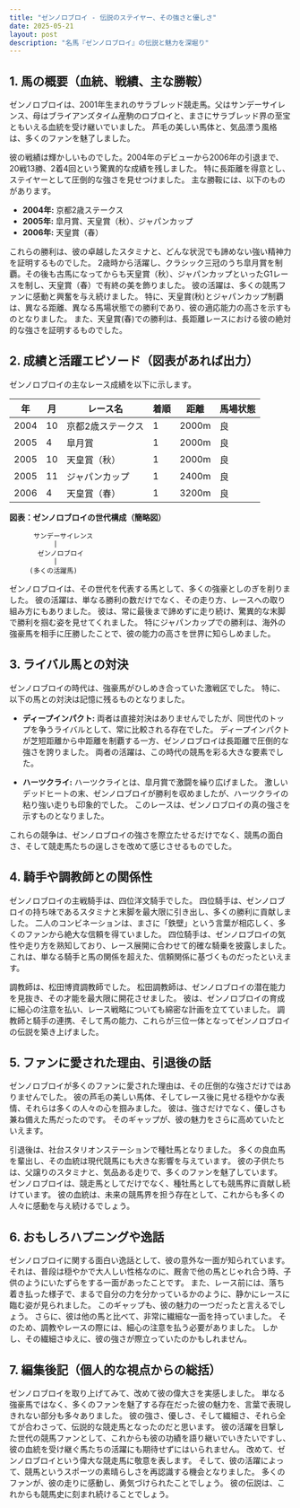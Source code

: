 ```yaml
---
title: "ゼンノロブロイ - 伝説のステイヤー、その強さと優しさ"
date: 2025-05-21
layout: post
description: "名馬『ゼンノロブロイ』の伝説と魅力を深堀り"
---
```


## 1. 馬の概要（血統、戦績、主な勝鞍）

ゼンノロブロイは、2001年生まれのサラブレッド競走馬。父はサンデーサイレンス、母はブライアンズタイム産駒のロブロイと、まさにサラブレッド界の至宝ともいえる血統を受け継いでいました。  芦毛の美しい馬体と、気品漂う風格は、多くのファンを魅了しました。

彼の戦績は輝かしいものでした。2004年のデビューから2006年の引退まで、20戦13勝、2着4回という驚異的な成績を残しました。  特に長距離を得意とし、ステイヤーとして圧倒的な強さを見せつけました。  主な勝鞍には、以下のものがあります。

* **2004年:** 京都2歳ステークス
* **2005年:**  皐月賞、天皇賞（秋）、ジャパンカップ
* **2006年:**  天皇賞（春）


これらの勝利は、彼の卓越したスタミナと、どんな状況でも諦めない強い精神力を証明するものでした。  2歳時から活躍し、クラシック三冠のうち皐月賞を制覇。その後も古馬になってからも天皇賞（秋）、ジャパンカップといったG1レースを制し、天皇賞（春）で有終の美を飾りました。  彼の活躍は、多くの競馬ファンに感動と興奮を与え続けました。  特に、天皇賞(秋)とジャパンカップ制覇は、異なる距離、異なる馬場状態での勝利であり、彼の適応能力の高さを示すものとなりました。  また、天皇賞(春)での勝利は、長距離レースにおける彼の絶対的な強さを証明するものでした。


## 2. 成績と活躍エピソード（図表があれば出力）

ゼンノロブロイの主なレース成績を以下に示します。

| 年 | 月 | レース名             | 着順 | 距離 | 馬場状態 |
|---|----|----------------------|-----|-----|-------|
| 2004 | 10 | 京都2歳ステークス     | 1   | 2000m| 良     |
| 2005 | 4  | 皐月賞               | 1   | 2000m| 良     |
| 2005 | 10 | 天皇賞（秋）           | 1   | 2000m| 良     |
| 2005 | 11 | ジャパンカップ         | 1   | 2400m| 良     |
| 2006 | 4  | 天皇賞（春）           | 1   | 3200m| 良     |


**図表：ゼンノロブロイの世代構成（簡略図）**

```
      サンデーサイレンス
           |
       ゼンノロブロイ
           |
     (多くの活躍馬)
```

ゼンノロブロイは、その世代を代表する馬として、多くの強豪としのぎを削りました。  彼の活躍は、単なる勝利の数だけでなく、その走り方、レースへの取り組み方にもありました。  彼は、常に最後まで諦めずに走り続け、驚異的な末脚で勝利を掴む姿を見せてくれました。  特にジャパンカップでの勝利は、海外の強豪馬を相手に圧勝したことで、彼の能力の高さを世界に知らしめました。


## 3. ライバル馬との対決

ゼンノロブロイの時代は、強豪馬がひしめき合っていた激戦区でした。  特に、以下の馬との対決は記憶に残るものとなりました。

* **ディープインパクト:**  両者は直接対決はありませんでしたが、同世代のトップを争うライバルとして、常に比較される存在でした。  ディープインパクトが芝短距離から中距離を制覇する一方、ゼンノロブロイは長距離で圧倒的な強さを誇りました。  両者の活躍は、この時代の競馬を彩る大きな要素でした。

* **ハーツクライ:**  ハーツクライとは、皐月賞で激闘を繰り広げました。  激しいデッドヒートの末、ゼンノロブロイが勝利を収めましたが、ハーツクライの粘り強い走りも印象的でした。  このレースは、ゼンノロブロイの真の強さを示すものとなりました。


これらの競争は、ゼンノロブロイの強さを際立たせるだけでなく、競馬の面白さ、そして競走馬たちの逞しさを改めて感じさせるものでした。


## 4. 騎手や調教師との関係性

ゼンノロブロイの主戦騎手は、四位洋文騎手でした。  四位騎手は、ゼンノロブロイの持ち味であるスタミナと末脚を最大限に引き出し、多くの勝利に貢献しました。  二人のコンビネーションは、まさに「鉄壁」という言葉が相応しく、多くのファンから絶大な信頼を得ていました。  四位騎手は、ゼンノロブロイの気性や走り方を熟知しており、レース展開に合わせて的確な騎乗を披露しました。  これは、単なる騎手と馬の関係を超えた、信頼関係に基づくものだったといえます。

調教師は、松田博資調教師でした。  松田調教師は、ゼンノロブロイの潜在能力を見抜き、その才能を最大限に開花させました。  彼は、ゼンノロブロイの育成に細心の注意を払い、レース戦略についても綿密な計画を立てていました。  調教師と騎手の連携、そして馬の能力、これらが三位一体となってゼンノロブロイの伝説を築き上げました。


## 5. ファンに愛された理由、引退後の話

ゼンノロブロイが多くのファンに愛された理由は、その圧倒的な強さだけではありませんでした。  彼の芦毛の美しい馬体、そしてレース後に見せる穏やかな表情、それらは多くの人々の心を掴みました。  彼は、強さだけでなく、優しさも兼ね備えた馬だったのです。  そのギャップが、彼の魅力をさらに高めていたといえます。

引退後は、社台スタリオンステーションで種牡馬となりました。  多くの良血馬を輩出し、その血統は現代競馬にも大きな影響を与えています。  彼の子供たちは、父譲りのスタミナと、気品ある走りで、多くのファンを魅了しています。  ゼンノロブロイは、競走馬としてだけでなく、種牡馬としても競馬界に貢献し続けています。  彼の血統は、未来の競馬界を担う存在として、これからも多くの人々に感動を与え続けるでしょう。


## 6. おもしろハプニングや逸話

ゼンノロブロイに関する面白い逸話として、彼の意外な一面が知られています。  それは、普段は穏やかで大人しい性格なのに、厩舎で他の馬とじゃれ合う時、子供のようにいたずらをする一面があったことです。  また、レース前には、落ち着き払った様子で、まるで自分の力を分かっているかのように、静かにレースに臨む姿が見られました。  このギャップも、彼の魅力の一つだったと言えるでしょう。  さらに、彼は他の馬と比べて、非常に繊細な一面を持っていました。  そのため、調教やレースの際には、細心の注意を払う必要がありました。  しかし、その繊細さゆえに、彼の強さが際立っていたのかもしれません。


## 7. 編集後記（個人的な視点からの総括）

ゼンノロブロイを取り上げてみて、改めて彼の偉大さを実感しました。  単なる強豪馬ではなく、多くのファンを魅了する存在だった彼の魅力を、言葉で表現しきれない部分も多々ありました。  彼の強さ、優しさ、そして繊細さ、それら全てが合わさって、伝説的な競走馬となったのだと思います。  彼の活躍を目撃した世代の競馬ファンとして、これからも彼の功績を語り継いでいきたいですし、彼の血統を受け継ぐ馬たちの活躍にも期待せずにはいられません。  改めて、ゼンノロブロイという偉大な競走馬に敬意を表します。  そして、彼の活躍によって、競馬というスポーツの素晴らしさを再認識する機会となりました。  多くのファンが、彼の走りに感動し、勇気づけられたことでしょう。  彼の伝説は、これからも競馬史に刻まれ続けることでしょう。
